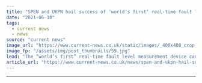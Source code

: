 ```yaml
---
title: "SPEN and UKPN hail success of ‘world's first’ real-time fault level measurement device"
date: "2021-06-18"
tags: 
  - current news
  - news
source: "current news"
image_url: "https://www.current-news.co.uk/static/images/_400x400_crop_center-center/Fault-level-measurement-device-credit-SPEN.jpg"
image_fp: "/assets/img/post_thumbnails/59.jpg"
lead: "​The “world’s first” real-time fault level measurement device can provide results that are accurate to 1%."
article_url: "https://www.current-news.co.uk/news/spen-and-ukpn-hail-success-of-world-first-real-time-fault-level-measurement-device?utm_source=rss-feeds&utm_medium=rss&utm_campaign=rss"
---
```


---
